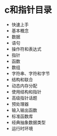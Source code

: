 # c和指针目录

  * 快速上手
  * 基本概念
  * 数据
  * 语句
  * 操作符和表达式
  * 指针
  * 函数
  * 数组
  * 字符串、字符和字节
  * 结构和联合
  * 动态内存分配
  * 使用结构和指针
  * 高级指针话题
  * 预处理器
  * 输入输出函数
  * 标准函数库
  * 经典抽象数据类型
  * 运行时环境